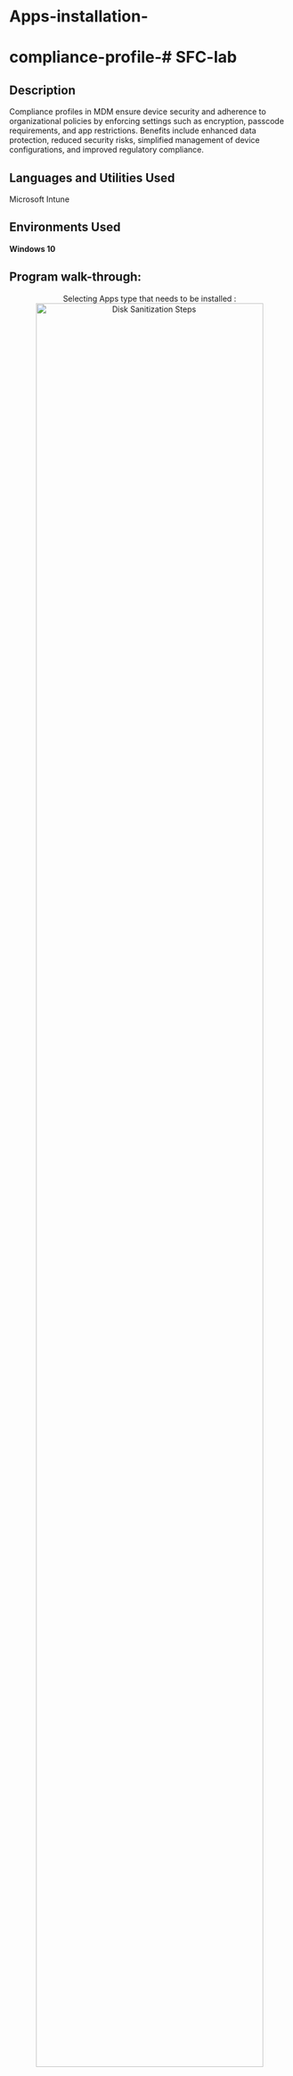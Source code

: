 # Apps-installation-
# compliance-profile-# SFC-lab


<h2>Description</h2>
Compliance profiles in MDM ensure device security and adherence to organizational policies by enforcing settings such as encryption, passcode requirements, and app restrictions. Benefits include enhanced data protection, reduced security risks, simplified management of device configurations, and improved regulatory compliance.
<br />


<h2>Languages and Utilities Used</h2>
Microsoft Intune
<h2>Environments Used </h2>

<b> Windows 10 </b> 

<h2>Program walk-through:</h2>

<p align="center">
Selecting Apps type that needs to be installed : <br/>
<img src="https://imgur.com/pxoYlWR.png" height="90%" width="90%" alt="Disk Sanitization Steps"/>
<br />
<br />
Selecting Microsoft Word to install on the iphone:  <br/>
<img src="https://imgur.com/qI2fLXV.png" height="90%" width="90%" alt="Disk Sanitization Steps"/>
<br />
<br />
Successfully Installed Microsoft Word onto the iphone : <br/>
<img src="https://imgur.com/OaR9vDz.png"height="90%" width="90%" alt="Disk Sanitization Steps"/>
<br />
<br />


